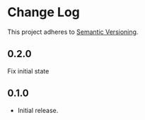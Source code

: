 # Change Log
This project adheres to [Semantic Versioning](http://semver.org/).

## 0.2.0
Fix initial state

## 0.1.0
* Initial release.
